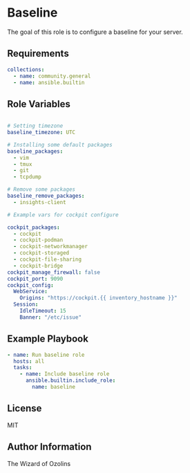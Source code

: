 Baseline
=========

The goal of this role is to configure a baseline for your server.

Requirements
------------

```yaml
collections:
  - name: community.general
  - name: ansible.builtin
```

Role Variables
--------------

```yaml

# Setting timezone
baseline_timezone: UTC

# Installing some default packages
baseline_packages:
  - vim
  - tmux
  - git
  - tcpdump

# Remove some packages
baseline_remove_packages:
  - insights-client

# Example vars for cockpit configure

cockpit_packages:
  - cockpit
  - cockpit-podman
  - cockpit-networkmanager
  - cockpit-storaged
  - cockpit-file-sharing
  - cockpit-bridge
cockpit_manage_firewall: false
cockpit_port: 9090
cockpit_config:
  WebService:
    Origins: "https://cockpit.{{ inventory_hostname }}"
  Session:
    IdleTimeout: 15
    Banner: "/etc/issue"
```

Example Playbook
----------------

```yaml
- name: Run baseline role
  hosts: all
  tasks:
    - name: Include baseline role
      ansible.builtin.include_role:
        name: baseline
```

License
-------

MIT

Author Information
------------------

The Wizard of Ozolins
